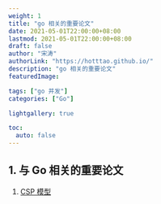 ```yaml
---
weight: 1
title: "go 相关的重要论文"
date: 2021-05-01T22:00:00+08:00
lastmod: 2021-05-01T22:00:00+08:00
draft: false
author: "宋涛"
authorLink: "https://hotttao.github.io/"
description: "go 相关的重要论文"
featuredImage: 

tags: ["go 并发"]
categories: ["Go"]

lightgallery: true

toc:
  auto: false
---
```


## 1. 与 Go 相关的重要论文
1. [CSP 模型](https://www.cs.cmu.edu/~crary/819-f09/Hoare78.pdf)
